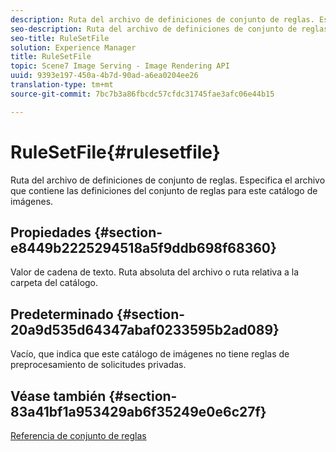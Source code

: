```yaml
---
description: Ruta del archivo de definiciones de conjunto de reglas. Especifica el archivo que contiene las definiciones del conjunto de reglas para este catálogo de imágenes.
seo-description: Ruta del archivo de definiciones de conjunto de reglas. Especifica el archivo que contiene las definiciones del conjunto de reglas para este catálogo de imágenes.
seo-title: RuleSetFile
solution: Experience Manager
title: RuleSetFile
topic: Scene7 Image Serving - Image Rendering API
uuid: 9393e197-450a-4b7d-90ad-a6ea0204ee26
translation-type: tm+mt
source-git-commit: 7bc7b3a86fbcdc57cfdc31745fae3afc06e44b15

---
```



# RuleSetFile{#rulesetfile}

Ruta del archivo de definiciones de conjunto de reglas. Especifica el archivo que contiene las definiciones del conjunto de reglas para este catálogo de imágenes.

## Propiedades {#section-e8449b2225294518a5f9ddb698f68360}

Valor de cadena de texto. Ruta absoluta del archivo o ruta relativa a la carpeta del catálogo.

## Predeterminado {#section-20a9d535d64347abaf0233595b2ad089}

Vacío, que indica que este catálogo de imágenes no tiene reglas de preprocesamiento de solicitudes privadas.

## Véase también {#section-83a41bf1a953429ab6f35249e0e6c27f}

[Referencia de conjunto de reglas](../../../../../is-api/image-catalog/image-serving-api-ref/c-image-catalog-reference/c-rule-set-reference/c-rule-set-reference.md#concept-3e5058cf3507470b82cac638df23ea8e)
